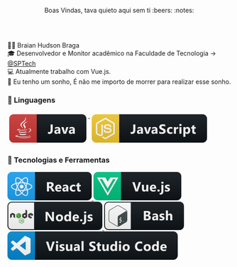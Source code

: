 <p  align="center"> Boas Vindas, tava quieto aqui sem ti :beers: :notes: </p> 
 
</br>

</br>

:mage_man: Braian Hudson Braga
</br>
:mortar_board:  Desenvolvedor e Monitor acadêmico na Faculdade de Tecnologia -> [@SPTech](https://www.sptech.school/)
</br>
:computer: Atualmente trabalho com Vue.js.
</br>
:womans_hat: Eu tenho um sonho, É não me importo de morrer para realizar esse sonho.
</br>

### :floppy_disk: Linguagens
<a href="#">
    <img src="svg/dev/languages/java.svg" alt="java" style="vertical-align:top; margin:6px 4px">
</a> 

<a href="#">
    <img src="svg/dev/languages/js.svg" alt="js" style="vertical-align:top; margin:6px 4px">
</a>  

### :floppy_disk: Tecnologias e Ferramentas

<a  href="#">
    <img  src="svg/dev/frameworks/react.svg" alt="react" >
</a>  

<a a href="#">
    <img   src="svg/dev/frameworks/vue.svg" alt="vue" >
</a>  

<a  href="#">
    <img src="svg/dev/frameworks/nodejs.svg" alt="nodejs" >
</a>  

<a href="#">
    <img src="svg/dev/tools/bash.svg" alt="bash">
</a>

<a  href="#">
    <img src="svg/dev/tools/visualstudio_code.svg" alt="visualstudio_code" >
</a> 



